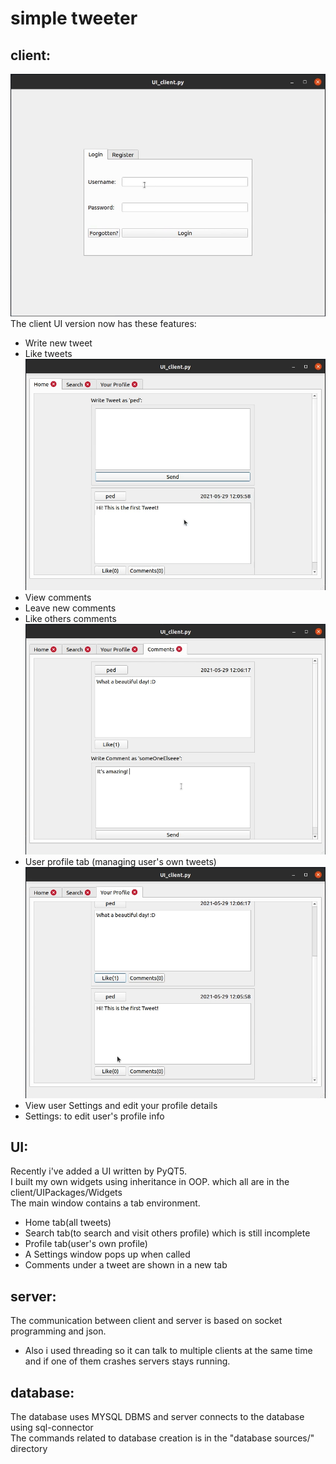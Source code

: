 # simple tweeter

## client:
![First Page](./FirstPage.png "first page of the application")
The client UI version now has these features:
* Write new tweet 
* Like tweets
![Home Page](./HomePage.png "Home page of the application")
* View comments
* Leave new comments
* Like others comments
![Comment Page](./CommentPage.png "Comment page")
* User profile tab (managing user's own tweets)
![Profile Page](./ProfilePage.png "Profile page")
* View user Settings and edit your profile details
* Settings: to edit user's profile info


## UI:
Recently i've added a UI written by PyQT5.<br />
I built my own widgets using inheritance in OOP. which all are in the client/UIPackages/Widgets <br />
The main window contains a tab environment. 
* Home tab(all tweets)
* Search tab(to search and visit others profile) which is still incomplete
* Profile tab(user's own profile) 
* A Settings window pops up when called
* Comments under a tweet are shown in a new tab

## server:
The communication between client and server is based on socket programming and json.<br /> 
* Also i used threading so it can talk to multiple clients at the same time and if one of them crashes servers stays running. <br /> 

## database:
The database uses MYSQL DBMS and server connects to the database using sql-connector <br /> 
The commands related to database creation is in the "database sources/" directory
